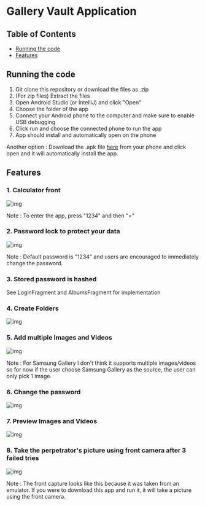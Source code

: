 # Gallery Vault Application

## Table of Contents
* [Running the code](#running-the-code)
* [Features](#features)


## Running the code
1. Git clone this repository or download the files as .zip
2. (For zip files) Extract the files
3. Open Android Studio (or IntelliJ) and click "Open"
4. Choose the folder of the app
5. Connect your Android phone to the computer and make sure to enable USB debugging
6. Click run and choose the connected phone to run the app
7. App should install and automatically open on the phone

Another option : Download the .apk file [here](https://drive.google.com/file/d/1z9ngzo1V7S6Kw4KIbpqN4nq4uWxyiMlF/view?usp=sharing) from your phone and click open and it will automatically install the app.

## Features
### 1. Calculator front

![img](https://github.com/sesiliafenina/gallery-vault/blob/images/calculator.JPG)

Note : To enter the app, press "1234" and then "="

### 2. Password lock to protect your data

![img](https://github.com/sesiliafenina/gallery-vault/blob/images/passcode.JPG)

Note : Default password is "1234" and users are encouraged to immediately change the password.

### 3. Stored password is hashed
See LoginFragment and AlbumsFragment for implementation

### 4. Create Folders

![img](https://github.com/sesiliafenina/gallery-vault/blob/images/create_album.JPG)

### 5. Add multiple Images and Videos

![img](https://github.com/sesiliafenina/gallery-vault/blob/images/add_images_videos.JPG)

Note : For Samsung Gallery I don't think it supports multiple images/videos so for now if the user choose Samsung Gallery as the source, the user can only pick 1 image.

### 6. Change the password

![img](https://github.com/sesiliafenina/gallery-vault/blob/images/change_password.JPG)

### 7. Preview Images and Videos

![img](https://github.com/sesiliafenina/gallery-vault/blob/images/preview_videos.JPG)

### 8. Take the perpetrator's picture using front camera after 3 failed tries

![img](https://github.com/sesiliafenina/gallery-vault/blob/images/front_capture.JPG)

Note : The front capture looks like this because it was taken from an emulator. If you were to download this app and run it, it will take a picture using the front camera.
